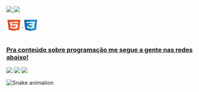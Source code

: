 <div>
  <a href="https://github.com/oGabriel-Pacheco">
  <img height="180em" src="https://github-readme-stats.vercel.app/api?username=oGabriel-Pacheco&show_icons=true&theme=cobalt&include_all_commits=true&count_private=true"/>
  <img height="180em" src="https://github-readme-stats.vercel.app/api/top-langs/?username=oGabriel-Pacheco&layout=compact&langs_count=6&theme=cobalt"/>
</div>
<div style="display: inline_block"><br>
  <img align="center" alt="HTML" height="30" width="40" src="https://raw.githubusercontent.com/devicons/devicon/master/icons/html5/html5-original.svg">
  <img align="center" alt="CSS" height="30" width="40" src="https://raw.githubusercontent.com/devicons/devicon/master/icons/css3/css3-original.svg">
</div>
 
 <br> 
 
  ### Pra conteúdo sobre programação me segue a gente nas redes abaixo!
 
<div> 
  <a href="https://www.instagram.com/ciel.pacheco/" target="_blank"><img src="https://img.shields.io/badge/-Instagram-%23E4405F?style=for-the-badge&logo=instagram&logoColor=white" target="_blank"></a>
  <a href = "oGabrielPacheco2005@gmail.com"><img src="https://img.shields.io/badge/-Gmail-%23333?style=for-the-badge&logo=gmail&logoColor=white" target="_blank"></a>
  <a href="Vou criar ainda" target="_blank"><img src="https://img.shields.io/badge/-LinkedIn-%230077B5?style=for-the-badge&logo=linkedin&logoColor=white" target="_blank"></a> 
 
  ![Snake animation](https://github.com/oGabriel-Pacheco/oGabriel-Pacheco/blob/output/github-contribution-grid-snake.svg)

</div>
